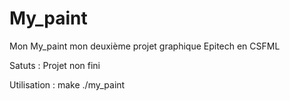 # My_paint
Mon My_paint mon deuxième projet graphique Epitech en CSFML

Satuts : Projet non fini

Utilisation :
make
./my_paint

